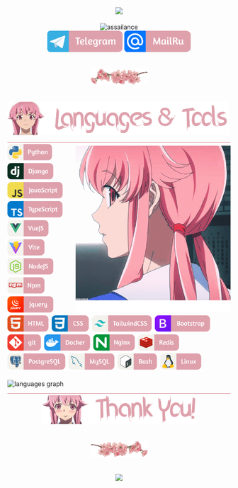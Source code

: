 <div align="center"><img src="https://media1.tenor.com/m/h7ewYc7_Yp8AAAAC/future-diary-mirai-nikki.gif" width="800"/></div>

</br>

<div align="center">
  <img src="https://readme-typing-svg.demolab.com?font=Fira+Code&size=55&pause=200&color=dea1ac&center=true&random=false&height=100&lines=assailance" alt="assailance" />
  </br>
  <a href="https://t.me/jdidjskjss"><img src="assets/yuno-gasai/telegram.png" width="170" alt="telegram"/></a>
  <a href="mailto:intellligency@mail.ru"><img src="assets/yuno-gasai/mailru.png" width="150" alt="mailru"/></a>
</div>

</br>
</br>

<div align="center">
  <img src="assets/yuno-gasai/flower.png" width="130" alt="flower"/>
</div>

</br>
</br>

<img src="assets/yuno-gasai/languages-title.png" width="500" alt="languages-title"/>
<img src="assets/yuno-gasai/border.png" width="100%" height="0.5" alt="border"/>
</br>

<img align="right" src="assets/yuno-gasai/yuno.png" width="350"/>
<div align="left">
  <img src="assets/yuno-gasai/python.png" height="40" alt="python" title="Python"/>
  <img src="assets/yuno-gasai/django.png" height="40" alt="django" title="Django"/>
  <img src="assets/yuno-gasai/javascript.png" height="40" alt="javascript" title="Javascript"/>
  <img src="assets/yuno-gasai/typescript.png" height="40" alt="typescript" title="Typescript"/>
  <img src="assets/yuno-gasai/vue.png" height="40" alt="vue" title="Vue"/>
  <img src="assets/yuno-gasai/vite.png" height="40" alt="vite" title="Vite"/>
  <img src="assets/yuno-gasai/nodejs.png" height="40" alt="nodejs" title="NodeJS"/>
  <img src="assets/yuno-gasai/npm.png" height="40" alt="npm" title="Npm"/>
  <img src="assets/yuno-gasai/jquery.png" height="40" alt="jquery" title="Jquery"/>
  <img src="assets/yuno-gasai/html.png" height="40" alt="html" title="HTML"/>
  <img src="assets/yuno-gasai/css.png" height="40" alt="css" title="CSS"/>
  <img src="assets/yuno-gasai/tailwind.png" height="40" alt="tailwind" title="TailwindCSS"/>
  <img src="assets/yuno-gasai/bootstrap.png" height="40" alt="bootstrap" title="Bootstrap"/>
  <img src="assets/yuno-gasai/git.png" height="40" alt="git" title="Git"/>
  <img src="assets/yuno-gasai/docker.png" height="40" alt="docker" title="Docker"/>
  <img src="assets/yuno-gasai/nginx.png" height="40" alt="nginx" title="Nginx"/>
  <img src="assets/yuno-gasai/redis.png" height="40" alt="redis" title="Redis"/>
  <img src="assets/yuno-gasai/postgresql.png" height="40" alt="postgresql" title="PostgreSQL"/>
  <img src="assets/yuno-gasai/mysql.png" height="40" alt="mysql" title="MySQL"/>
  <img src="assets/yuno-gasai/bash.png" height="40" alt="bash" title="Bash"/>
  <img src="assets/yuno-gasai/linux.png" height="40" alt="linux" title="Linux"/>
</div>

</br>

<img src="https://github-readme-stats.vercel.app/api/top-langs?username=assailance&locale=en&hide_title=false&layout=compact&card_width=320&langs_count=5&theme=dracula&hide_border=true&order=2" height="200" alt="languages graph"  />

<img src="assets/yuno-gasai/border.png" width="100%" height="0.5" alt="border"/>

</br>

<div align="center">
  <img src="assets/yuno-gasai/thank-you.png" width="350" alt="thank-you"/>
  </br>
  </br>
  </br>
  <img src="assets/yuno-gasai/flower-2.png" width="130" alt="flower"/>
  </br>
  </br>
  </br>
  <img src="https://media1.tenor.com/m/6MTp0ZYDLMUAAAAC/mirai-nikki-toy.gif" width="670"/>
</div>
